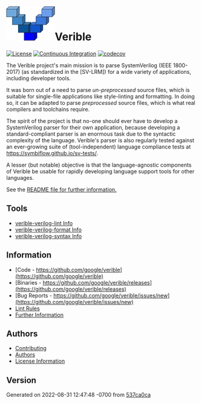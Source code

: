 ---
---

# ![](./img/verible-logo-headline.png)Verible



[![License](https://img.shields.io/badge/License-Apache%202.0-blue.svg)](https://opensource.org/licenses/Apache-2.0)
[![Continuous Integration](https://github.com/chipsalliance/verible/workflows/verible-ci/badge.svg)](https://github.com/chipsalliance/verible/actions/workflows/verible-ci.yml)
[![codecov](https://codecov.io/gh/chipsalliance/verible/branch/master/graph/badge.svg?token=5f656dpmDT)](https://codecov.io/gh/chipsalliance/verible)

<!--*
freshness: { owner: 'hzeller' reviewed: '2020-10-08' }
*-->

The Verible project's main mission is to parse SystemVerilog (IEEE 1800-2017)
(as standardized in the [SV-LRM]) for a wide variety of applications, including
developer tools.

It was born out of a need to parse *un-preprocessed* source files, which is
suitable for single-file applications like style-linting and formatting. In
doing so, it can be adapted to parse *preprocessed* source files, which is what
real compilers and toolchains require.

The spirit of the project is that no-one should ever have to develop a
SystemVerilog parser for their own application, because developing a
standard-compliant parser is an enormous task due to the syntactic complexity of
the language. Verible's parser is also regularly tested against an ever-growing
suite of (tool-independent) language compliance tests at
https://symbiflow.github.io/sv-tests/.

A lesser (but notable) objective is that the language-agnostic components of
Verible be usable for rapidly developing language support tools for other
languages.


See the [README file for further information.](README.md)

## Tools

 * [verible-verilog-lint Info](verilog_lint.md)
 * [verible-verilog-format Info](verilog_format.md)
 * [verible-verilog-syntax Info](verilog_syntax.md)

## Information

 * [Code - https://github.com/google/verible](https://github.com/google/verible)
 * [Binaries - https://github.com/google/verible/releases](https://github.com/google/verible/releases)
 * [Bug Reports - https://github.com/google/verible/issues/new](https://github.com/google/verible/issues/new)
 * [Lint Rules](lint.md)
 * [Further Information](README.md)

## Authors

 * [Contributing](CONTRIBUTING.md)
 * [Authors](AUTHORS.md)
 * [License Information](license.md)

## Version

Generated on 2022-08-31 12:47:48 -0700 from [537ca0ca](https://github.com/google/verible/commit/537ca0caecfb3901527dcd7d90802a001ce6225d)

